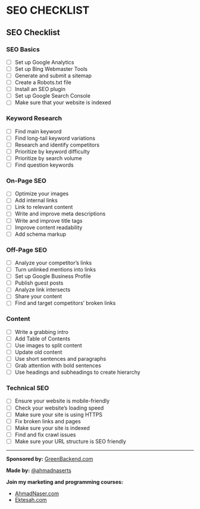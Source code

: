 # SEO CHECKLIST

## SEO Checklist

### SEO Basics
- [ ] Set up Google Analytics
- [ ] Set up Bing Webmaster Tools
- [ ] Generate and submit a sitemap
- [ ] Create a Robots.txt file
- [ ] Install an SEO plugin
- [ ] Set up Google Search Console
- [ ] Make sure that your website is indexed

### Keyword Research
- [ ] Find main keyword
- [ ] Find long-tail keyword variations
- [ ] Research and identify competitors
- [ ] Prioritize by keyword difficulty
- [ ] Prioritize by search volume
- [ ] Find question keywords

### On-Page SEO
- [ ] Optimize your images
- [ ] Add internal links
- [ ] Link to relevant content
- [ ] Write and improve meta descriptions
- [ ] Write and improve title tags
- [ ] Improve content readability
- [ ] Add schema markup

### Off-Page SEO
- [ ] Analyze your competitor’s links
- [ ] Turn unlinked mentions into links
- [ ] Set up Google Business Profile
- [ ] Publish guest posts
- [ ] Analyze link intersects
- [ ] Share your content
- [ ] Find and target competitors’ broken links

### Content
- [ ] Write a grabbing intro
- [ ] Add Table of Contents
- [ ] Use images to split content
- [ ] Update old content
- [ ] Use short sentences and paragraphs
- [ ] Grab attention with bold sentences
- [ ] Use headings and subheadings to create hierarchy

### Technical SEO
- [ ] Ensure your website is mobile-friendly
- [ ] Check your website’s loading speed
- [ ] Make sure your site is using HTTPS
- [ ] Fix broken links and pages
- [ ] Make sure your site is indexed
- [ ] Find and fix crawl issues
- [ ] Make sure your URL structure is SEO friendly

---

**Sponsored by:** [GreenBackend.com](https://greenbackend.com)

**Made by:** [@ahmadnaserts](https://twitter.com/ahmadnaserts)

**Join my marketing and programming courses:**
- [AhmadNaser.com](https://ahmadnaser.com)
- [Ektesah.com](https://ektesah.com)
